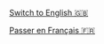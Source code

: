 [Switch to English 🇬🇧](README_EN.md)

[Passer en Français 🇫🇷](README_FR.md)

<!-- Doc fr -->
<!-- Doc en -->
